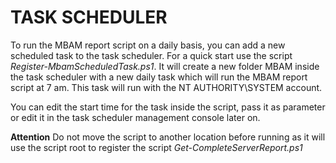 # TASK SCHEDULER #

To run the MBAM report script on a daily basis, you can add a new scheduled task to the task scheduler. 
For a quick start use the script *Register-MbamScheduledTask.ps1*. It will create a new folder MBAM inside the task 
scheduler with a new daily task which will run the MBAM report script at 7 am.
This task will run with the NT AUTHORITY\SYSTEM account.

You can edit the start time for the task inside the script, pass it as parameter or edit it in the task scheduler management console later on.

**Attention**
Do not move the script to another location before running as it will use the script root to register the script *Get-CompleteServerReport.ps1*
